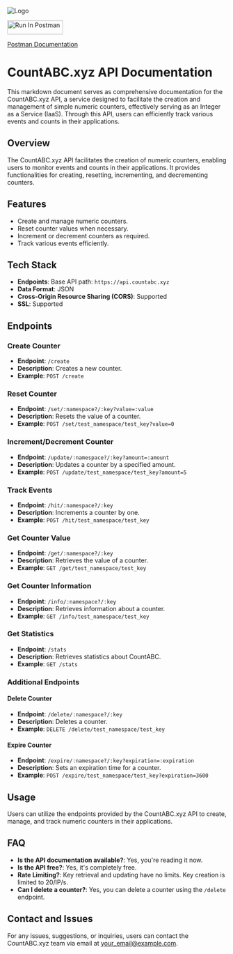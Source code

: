 
![Logo](https://countabc.xyz/static/img/logo.png)

[<img src="https://run.pstmn.io/button.svg" alt="Run In Postman" style="width: 128px; height: 32px;">](https://god.gw.postman.com/run-collection/33991252-bd6b3ddf-3797-4e7b-a0c0-7a4472050606?action=collection%2Ffork&source=rip_markdown&collection-url=entityId%3D33991252-bd6b3ddf-3797-4e7b-a0c0-7a4472050606%26entityType%3Dcollection%26workspaceId%3Df1151ef8-870c-427d-bc4a-1d914c7e8e59)

[Postman Documentation]("https://documenter.getpostman.com/view/33991252/2sA35MxJR8")
# **CountABC.xyz API Documentation**

This markdown document serves as comprehensive documentation for the CountABC.xyz API, a service designed to facilitate the creation and management of simple numeric counters, effectively serving as an Integer as a Service (IaaS). Through this API, users can efficiently track various events and counts in their applications.

## **Overview**

The CountABC.xyz API facilitates the creation of numeric counters, enabling users to monitor events and counts in their applications. It provides functionalities for creating, resetting, incrementing, and decrementing counters.

## **Features**

- Create and manage numeric counters.
- Reset counter values when necessary.
- Increment or decrement counters as required.
- Track various events efficiently.

## **Tech Stack**

- **Endpoints**: Base API path: `https://api.countabc.xyz`
- **Data Format**: JSON
- **Cross-Origin Resource Sharing (CORS)**: Supported
- **SSL**: Supported

## **Endpoints**

### **Create Counter**
- **Endpoint**: `/create`
- **Description**: Creates a new counter.
- **Example**: `POST /create`

### **Reset Counter**
- **Endpoint**: `/set/:namespace?/:key?value=:value`
- **Description**: Resets the value of a counter.
- **Example**: `POST /set/test_namespace/test_key?value=0`

### **Increment/Decrement Counter**
- **Endpoint**: `/update/:namespace?/:key?amount=:amount`
- **Description**: Updates a counter by a specified amount.
- **Example**: `POST /update/test_namespace/test_key?amount=5`

### **Track Events**
- **Endpoint**: `/hit/:namespace?/:key`
- **Description**: Increments a counter by one.
- **Example**: `POST /hit/test_namespace/test_key`

### **Get Counter Value**
- **Endpoint**: `/get/:namespace?/:key`
- **Description**: Retrieves the value of a counter.
- **Example**: `GET /get/test_namespace/test_key`

### **Get Counter Information**
- **Endpoint**: `/info/:namespace?/:key`
- **Description**: Retrieves information about a counter.
- **Example**: `GET /info/test_namespace/test_key`

### **Get Statistics**
- **Endpoint**: `/stats`
- **Description**: Retrieves statistics about CountABC.
- **Example**: `GET /stats`

### **Additional Endpoints**

#### **Delete Counter**
- **Endpoint**: `/delete/:namespace?/:key`
- **Description**: Deletes a counter.
- **Example**: `DELETE /delete/test_namespace/test_key`

#### **Expire Counter**
- **Endpoint**: `/expire/:namespace?/:key?expiration=:expiration`
- **Description**: Sets an expiration time for a counter.
- **Example**: `POST /expire/test_namespace/test_key?expiration=3600`

## **Usage**

Users can utilize the endpoints provided by the CountABC.xyz API to create, manage, and track numeric counters in their applications.

## **FAQ**

- **Is the API documentation available?**: Yes, you're reading it now.
- **Is the API free?**: Yes, it's completely free.
- **Rate Limiting?**: Key retrieval and updating have no limits. Key creation is limited to 20/IP/s.
- **Can I delete a counter?**: Yes, you can delete a counter using the `/delete` endpoint.

## **Contact and Issues**

For any issues, suggestions, or inquiries, users can contact the CountABC.xyz team via email at [your_email@example.com](mailto:your_email@example.com).











